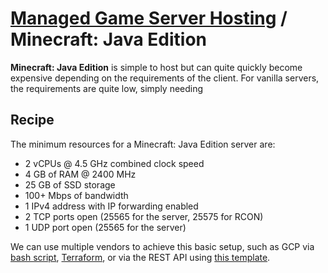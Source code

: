 # [Managed Game Server Hosting](..) / Minecraft: Java Edition

**Minecraft: Java Edition** is simple to host but can quite quickly become expensive depending on the requirements of the client. For vanilla servers, the requirements are quite low, simply needing

## Recipe

The minimum resources for a Minecraft: Java Edition server are:

- 2 vCPUs @ 4.5 GHz combined clock speed
- 4 GB of RAM @ 2400 MHz
- 25 GB of SSD storage
- 100+ Mbps of bandwidth
- 1 IPv4 address with IP forwarding enabled
- 2 TCP ports open (25565 for the server, 25575 for RCON)
- 1 UDP port open (25565 for the server)

We can use multiple vendors to achieve this basic setup, such as GCP via [bash script](gcp_code/script.bash), [Terraform](gcp_code/main.tf), or via the REST API using [this template](gcp_code/rest-template.json).
